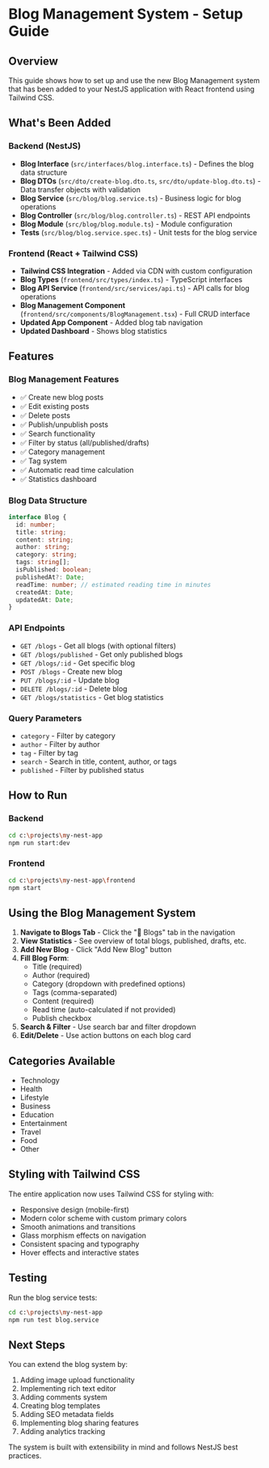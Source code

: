 # Blog Management System - Setup Guide

## Overview
This guide shows how to set up and use the new Blog Management system that has been added to your NestJS application with React frontend using Tailwind CSS.

## What's Been Added

### Backend (NestJS)
- **Blog Interface** (`src/interfaces/blog.interface.ts`) - Defines the blog data structure
- **Blog DTOs** (`src/dto/create-blog.dto.ts`, `src/dto/update-blog.dto.ts`) - Data transfer objects with validation
- **Blog Service** (`src/blog/blog.service.ts`) - Business logic for blog operations
- **Blog Controller** (`src/blog/blog.controller.ts`) - REST API endpoints
- **Blog Module** (`src/blog/blog.module.ts`) - Module configuration
- **Tests** (`src/blog/blog.service.spec.ts`) - Unit tests for the blog service

### Frontend (React + Tailwind CSS)
- **Tailwind CSS Integration** - Added via CDN with custom configuration
- **Blog Types** (`frontend/src/types/index.ts`) - TypeScript interfaces
- **Blog API Service** (`frontend/src/services/api.ts`) - API calls for blog operations
- **Blog Management Component** (`frontend/src/components/BlogManagement.tsx`) - Full CRUD interface
- **Updated App Component** - Added blog tab navigation
- **Updated Dashboard** - Shows blog statistics

## Features

### Blog Management Features
- ✅ Create new blog posts
- ✅ Edit existing posts
- ✅ Delete posts
- ✅ Publish/unpublish posts
- ✅ Search functionality
- ✅ Filter by status (all/published/drafts)
- ✅ Category management
- ✅ Tag system
- ✅ Automatic read time calculation
- ✅ Statistics dashboard

### Blog Data Structure
```typescript
interface Blog {
  id: number;
  title: string;
  content: string;
  author: string;
  category: string;
  tags: string[];
  isPublished: boolean;
  publishedAt?: Date;
  readTime: number; // estimated reading time in minutes
  createdAt: Date;
  updatedAt: Date;
}
```

### API Endpoints
- `GET /blogs` - Get all blogs (with optional filters)
- `GET /blogs/published` - Get only published blogs
- `GET /blogs/:id` - Get specific blog
- `POST /blogs` - Create new blog
- `PUT /blogs/:id` - Update blog
- `DELETE /blogs/:id` - Delete blog
- `GET /blogs/statistics` - Get blog statistics

### Query Parameters
- `category` - Filter by category
- `author` - Filter by author
- `tag` - Filter by tag
- `search` - Search in title, content, author, or tags
- `published` - Filter by published status

## How to Run

### Backend
```bash
cd c:\projects\my-nest-app
npm run start:dev
```

### Frontend
```bash
cd c:\projects\my-nest-app\frontend
npm start
```

## Using the Blog Management System

1. **Navigate to Blogs Tab** - Click the "📝 Blogs" tab in the navigation
2. **View Statistics** - See overview of total blogs, published, drafts, etc.
3. **Add New Blog** - Click "Add New Blog" button
4. **Fill Blog Form**:
   - Title (required)
   - Author (required)
   - Category (dropdown with predefined options)
   - Tags (comma-separated)
   - Content (required)
   - Read time (auto-calculated if not provided)
   - Publish checkbox
5. **Search & Filter** - Use search bar and filter dropdown
6. **Edit/Delete** - Use action buttons on each blog card

## Categories Available
- Technology
- Health
- Lifestyle
- Business
- Education
- Entertainment
- Travel
- Food
- Other

## Styling with Tailwind CSS

The entire application now uses Tailwind CSS for styling with:
- Responsive design (mobile-first)
- Modern color scheme with custom primary colors
- Smooth animations and transitions
- Glass morphism effects on navigation
- Consistent spacing and typography
- Hover effects and interactive states

## Testing

Run the blog service tests:
```bash
cd c:\projects\my-nest-app
npm run test blog.service
```

## Next Steps

You can extend the blog system by:
1. Adding image upload functionality
2. Implementing rich text editor
3. Adding comments system
4. Creating blog templates
5. Adding SEO metadata fields
6. Implementing blog sharing features
7. Adding analytics tracking

The system is built with extensibility in mind and follows NestJS best practices.

